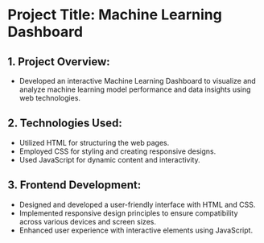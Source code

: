 

# Project Title: Machine Learning Dashboard

## 1. Project Overview:
   - Developed an interactive Machine Learning Dashboard to visualize and analyze machine learning model performance and data insights using web technologies.

## 2. Technologies Used:
   - Utilized HTML for structuring the web pages.
   - Employed CSS for styling and creating responsive designs.
   - Used JavaScript for dynamic content and interactivity.

## 3. Frontend Development:
   - Designed and developed a user-friendly interface with HTML and CSS.
   - Implemented responsive design principles to ensure compatibility across various devices and screen sizes.
   - Enhanced user experience with interactive elements using JavaScript.



